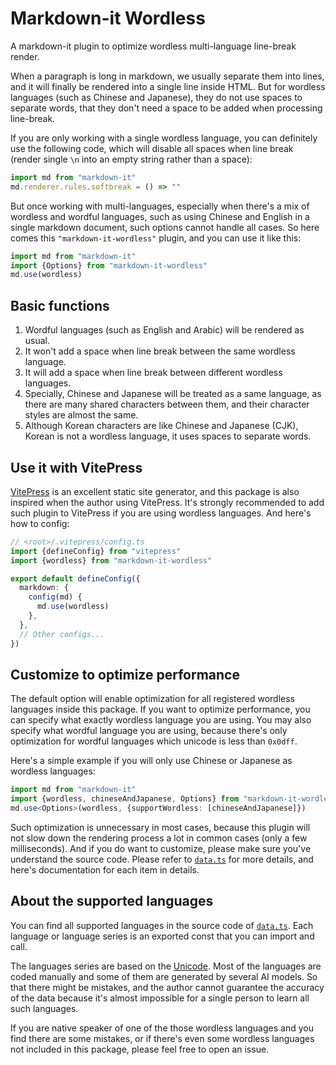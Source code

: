 # Markdown-it Wordless

A markdown-it plugin to optimize wordless multi-language line-break render.

When a paragraph is long in markdown, we usually separate them into lines,
and it will finally be rendered into a single line inside HTML.
But for wordless languages (such as Chinese and Japanese),
they do not use spaces to separate words,
that they don't need a space to be added when processing line-break.

If you are only working with a single wordless language,
you can definitely use the following code,
which will disable all spaces when line break
(render single `\n` into an empty string rather than a space):

```ts
import md from "markdown-it"
md.renderer.rules.softbreak = () => ""
```

But once working with multi-languages,
especially when there's a mix of wordless and wordful languages,
such as using Chinese and English in a single markdown document,
such options cannot handle all cases.
So here comes this `"markdown-it-wordless"` plugin,
and you can use it like this:

```ts
import md from "markdown-it"
import {Options} from "markdown-it-wordless"
md.use(wordless)
```

## Basic functions

1. Wordful languages (such as English and Arabic) will be rendered as usual.
2. It won't add a space when line break between the same wordless language.
3. It will add a space when line break between different wordless languages.
4. Specially, Chinese and Japanese will be treated as a same language,
   as there are many shared characters between them,
   and their character styles are almost the same.
5. Although Korean characters are like Chinese and Japanese (CJK),
   Korean is not a wordless language, it uses spaces to separate words.

## Use it with VitePress

[VitePress](https://vitepress.dev) is an excellent static site generator,
and this package is also inspired when the author using VitePress.
It's strongly recommended to add such plugin to VitePress
if you are using wordless languages. And here's how to config:

```ts
// <root>/.vitepress/config.ts
import {defineConfig} from "vitepress"
import {wordless} from "markdown-it-wordless"

export default defineConfig({
  markdown: {
    config(md) {
      md.use(wordless)
    },
  },
  // Other configs...
})
```

## Customize to optimize performance

The default option will enable optimization
for all registered wordless languages inside this package.
If you want to optimize performance,
you can specify what exactly wordless language you are using.
You may also specify what wordful language you are using,
because there's only optimization for wordful languages
which unicode is less than `0x0dff`.

Here's a simple example
if you will only use Chinese or Japanese as wordless languages:

```ts
import md from "markdown-it"
import {wordless, chineseAndJapanese, Options} from "markdown-it-wordless"
md.use<Options>(wordless, {supportWordless: [chineseAndJapanese]})
```

Such optimization is unnecessary in most cases,
because this plugin will not slow down the rendering process a lot
in common cases (only a few milliseconds).
And if you do want to customize,
please make sure you've understand the source code.
Please refer to [`data.ts`](./data.ts) for more details,
and here's documentation for each item in details.

## About the supported languages

You can find all supported languages
in the source code of [`data.ts`](./data.ts).
Each language or language series is an exported const
that you can import and call.

The languages series are based on the [Unicode](https://unicode.org/charts/).
Most of the languages are coded manually and some of them are
generated by several AI models. So that there might be mistakes,
and the author cannot guarantee the accuracy of the data
because it's almost impossible for a single person to learn all such languages.

If you are native speaker of one of the those wordless languages
and you find there are some mistakes,
or if there's even some wordless languages not included in this package,
please feel free to open an issue.
